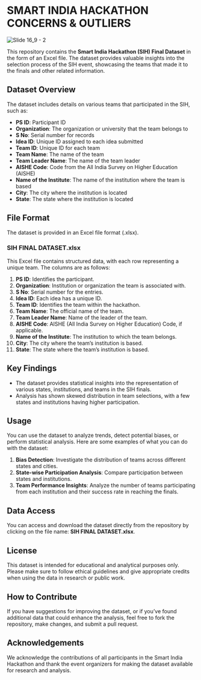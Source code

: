 # SMART INDIA HACKATHON CONCERNS & OUTLIERS

![Slide 16_9 - 2](https://github.com/user-attachments/assets/a165fe4a-3ef0-417e-8808-ffd5a1a6472a)


This repository contains the **Smart India Hackathon (SIH) Final Dataset** in the form of an Excel file. The dataset provides valuable insights into the selection process of the SIH event, showcasing the teams that made it to the finals and other related information.

## Dataset Overview

The dataset includes details on various teams that participated in the SIH, such as:

- **PS ID**: Participant ID
- **Organization**: The organization or university that the team belongs to
- **S No**: Serial number for records
- **Idea ID**: Unique ID assigned to each idea submitted
- **Team ID**: Unique ID for each team
- **Team Name**: The name of the team
- **Team Leader Name**: The name of the team leader
- **AISHE Code**: Code from the All India Survey on Higher Education (AISHE)
- **Name of the Institute**: The name of the institution where the team is based
- **City**: The city where the institution is located
- **State**: The state where the institution is located

## File Format

The dataset is provided in an Excel file format (.xlsx).

### SIH FINAL DATASET.xlsx

This Excel file contains structured data, with each row representing a unique team. The columns are as follows:

1. **PS ID**: Identifies the participant.
2. **Organization**: Institution or organization the team is associated with.
3. **S No**: Serial number for the entries.
4. **Idea ID**: Each idea has a unique ID.
5. **Team ID**: Identifies the team within the hackathon.
6. **Team Name**: The official name of the team.
7. **Team Leader Name**: Name of the leader of the team.
8. **AISHE Code**: AISHE (All India Survey on Higher Education) Code, if applicable.
9. **Name of the Institute**: The institution to which the team belongs.
10. **City**: The city where the team’s institution is based.
11. **State**: The state where the team’s institution is based.

## Key Findings

- The dataset provides statistical insights into the representation of various states, institutions, and teams in the SIH finals.
- Analysis has shown skewed distribution in team selections, with a few states and institutions having higher participation.

## Usage

You can use the dataset to analyze trends, detect potential biases, or perform statistical analysis. Here are some examples of what you can do with the dataset:

1. **Bias Detection**: Investigate the distribution of teams across different states and cities.
2. **State-wise Participation Analysis**: Compare participation between states and institutions.
3. **Team Performance Insights**: Analyze the number of teams participating from each institution and their success rate in reaching the finals.

## Data Access

You can access and download the dataset directly from the repository by clicking on the file name: **SIH FINAL DATASET.xlsx**.

## License

This dataset is intended for educational and analytical purposes only. Please make sure to follow ethical guidelines and give appropriate credits when using the data in research or public work.

## How to Contribute

If you have suggestions for improving the dataset, or if you’ve found additional data that could enhance the analysis, feel free to fork the repository, make changes, and submit a pull request.

## Acknowledgements

We acknowledge the contributions of all participants in the Smart India Hackathon and thank the event organizers for making the dataset available for research and analysis.
